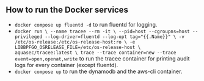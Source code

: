 ## How to run the Docker services
- `docker compose up fluentd -d` to run fluentd for logging.
- `docker run \
    --name tracee --rm -it \
    --pid=host --cgroupns=host --privileged --log-driver=fluentd --log-opt tag="{{.Name}}" \
    -v /etc/os-release:/etc/os-release-host:ro \
    -e LIBBPFGO_OSRELEASE_FILE=/etc/os-release-host \
    aquasec/tracee:latest \
trace --trace container=new --trace event=open,openat,write` to run the tracee container for printing audit logs for every container (except fluentd).
- `docker compose up` to run the dynamodb and the aws-cli container.
